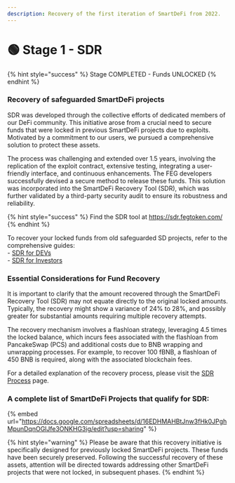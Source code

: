 ```yaml
---
description: Recovery of the first iteration of SmartDeFi from 2022.
---
```


# 🟢 Stage 1 - SDR

{% hint style="success" %}
Stage COMPLETED - Funds UNLOCKED
{% endhint %}

### Recovery of safeguarded SmartDeFi projects

SDR was developed through the collective efforts of dedicated members of our DeFi community. This initiative arose from a crucial need to secure funds that were locked in previous SmartDeFi projects due to exploits. Motivated by a commitment to our users, we pursued a comprehensive solution to protect these assets.

The process was challenging and extended over 1.5 years, involving the replication of the exploit contract, extensive testing, integrating a user-friendly interface, and continuous enhancements. The FEG developers successfully devised a secure method to release these funds. This solution was incorporated into the SmartDeFi Recovery Tool (SDR), which was further validated by a third-party security audit to ensure its robustness and reliability.

{% hint style="success" %}
Find the SDR tool at  [https://sdr.fegtoken.com/ ](https://sdr.fegtoken.com/)&#x20;
{% endhint %}

To recover your locked funds from old safeguarded SD projects, refer to the comprehensive guides:\
\- [SDR for DEVs](sdr-for-devs.md)\
\- [SDR for Investors](sdr-for-investors.md)

### Essential Considerations for Fund Recovery&#x20;

It is important to clarify that the amount recovered through the SmartDeFi Recovery Tool (SDR) may not equate directly to the original locked amounts. Typically, the recovery might show a variance of 24% to 28%, and possibly greater for substantial amounts requiring multiple recovery attempts.

The recovery mechanism involves a flashloan strategy, leveraging 4.5 times the locked balance, which incurs fees associated with the flashloan from PancakeSwap (PCS) and additional costs due to BNB wrapping and unwrapping processes. For example, to recover 100 fBNB, a flashloan of 450 BNB is required, along with the associated blockchain fees.

For a detailed explanation of the recovery process, please visit the [SDR Process](./) page.

### **A complete list of SmartDeFi Projects that qualify for SDR:**

{% embed url="https://docs.google.com/spreadsheets/d/16EDHMAHBtJnw3fHk0JPghMpunDqnOGlJfe3ONKHG3ig/edit?usp=sharing" %}

{% hint style="warning" %}
Please be aware that this recovery initiative is specifically designed for previously locked SmartDeFi projects. These funds have been securely preserved. Following the successful recovery of these assets, attention will be directed towards addressing other SmartDeFi projects that were not locked, in subsequent phases.
{% endhint %}
